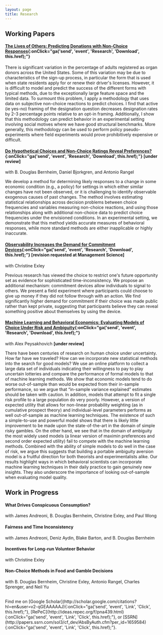 ```yaml
---
layout: page
title: Research
---
```


## Working Papers

#### [The Lives of Others: Predicting Donations with Non-Choice Responses](http://bit.ly/donations-paper-ssrn){:onClick="ga('send', 'event', 'Research', 'Download', this.href);"} 

There is significant variation in the percentage of adults registered as organ donors across the United States. Some of this variation may be due to characteristics of the sign-up process, in particular the form that is used when state residents apply for or renew their driver's licenses. However, it is difficult to model and predict the success of the different forms with typical methods, due to the exceptionally large feature space and the limited data. To surmount this problem, I apply a methodology that uses data on subjective non-choice reactions to predict choices. I find that active (ie yes-no) framing of the designation question decreases designation rates by 2-3 percentage points relative to an opt-in framing. Additionally, I show that this methodology can predict behavior in an experimental setting involving social motives where we have good structural benchmarks. More generally, this methodology can be used to perform policy pseudo-experiments where field experiments would prove prohibitively expensive or difficult. 

#### [Do Hypothetical Choices and Non-Choice Ratings Reveal Preferences?](http://bit.ly/non-choice-paper-ssrn){:onClick="ga('send', 'event', 'Research', 'Download', this.href);"} **\[under review\]**

with B. Douglas Bernheim, Daniel Bjorkgren, and Antonio Rangel

We develop a method for determining likely responses to a change in some economic condition (e.g., a policy) for settings in which either similar changes have not been observed, or it is challenging to identify observable exogenous causes of past changes. The method involves estimating statistical relationships across decision problems between choice frequencies and variables measuring non-choice reactions, and using those relationships along with additional non-choice data to predict choice frequencies under the envisioned conditions. In an experimental setting, we demonstrate that this method yields accurate measures of behavioral responses, while more standard methods are either inapplicable or highly inaccurate.

#### [Observability Increases the Demand for Commitment Devices](http://bit.ly/commitment-paper-ssrn){:onClick="ga('send', 'event', 'Research', 'Download', this.href);"} **\[revision requested at Management Science\]**

with Christine Exley

Previous research has viewed the choice to restrict one's future opportunity set as evidence for sophisticated time-inconsistency. We propose an additional mechanism: commitment devices allow individuals to signal to others. We present a field experiment where participants could choose to give up money if they did not follow through with an action. We find significantly higher demand for commitment if their choice was made public rather than kept private, suggesting that participants believe they can reveal something positive about themselves by using the device.

#### [Machine Learning and Behavioral Economics: Evaluating Models of Choice Under Risk and Ambiguity](http://bit.ly/ML-risk-paper-ssrn){:onClick="ga('send', 'event', 'Research', 'Download', this.href);"}

with Alex Peysakhovich **\[under review\]**

There have been centuries of research on human choice under uncertainty. How far have we traveled? How can we incorporate new statistical methods into the search for good models? We use an online platform to collect a large data set of individuals indicating their willingness to pay to play uncertain lotteries and compare the performance of formal models to that of machine learning methods. We show that economic models tend to do worse out-of-sample than would be expected from their in-sample performance, so we argue that “in-sample variance explained” estimates should be taken with caution. In addition, models that attempt to fit a single risk profile to a large population do very poorly. However, a version of expected utility that allows for non-linear probability weighting (as in cumulative prospect theory) and individual-level parameters performs as well out-of-sample as machine learning techniques. The existence of such a simple-to-use and powerful model shows that there is likely little improvement to be made upon the state-of-the-art in the domain of simple risky gambles. On the other hand, we see that in the domain of ambiguity the most widely used models (a linear version of maximin preferences and second order expected utility) fail to compete with the machine learning methods. Combined with the ability of simple models to do well in the case of risk, we argue this suggests that building a portable ambiguity aversion model is a fruitful direction for both theorists and experimentalists alike. Our results highlight ways in which behavioral scientists can incorporate machine learning techniques in their daily practice to gain genuinely new insights. They also underscore the importance of looking out-of-sample when evaluating model quality.

## Work in Progress

#### What Drives Conspicuous Consumption? 
with James Andreoni, B. Douglas Bernheim, Christine Exley, and Paul Wong

#### Fairness and Time Inconsistency
with James Andreoni, Deniz Aydin, Blake Barton, and B. Douglas Bernheim

#### Incentives for Long-run Volunteer Behavior
with Christine Exley

#### Non-Choice Methods in Food and Gamble Decisions
with B. Douglas Bernheim, Christine Exley, Antonio Rangel, Charles Sprenger, and Neil Yu

<br>
Find me on [Google Scholar](http://scholar.google.com/citations?hl=en&user=v2-qGEAAAAAJ){:onClick="ga('send', 'event', 'Link', 'Click', this.href);"}, [RePeC](http://ideas.repec.org/f/pna439.html){:onClick="ga('send', 'event', 'Link', 'Click', this.href);"}, or [SSRN](http://papers.ssrn.com/sol3/cf_dev/AbsByAuth.cfm?per_id=1659584){:onClick="ga('send', 'event', 'Link', 'Click', this.href);"}.

